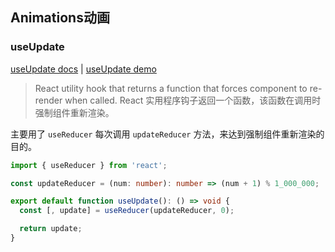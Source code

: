 ## Animations动画

### useUpdate

[useUpdate docs](https://link.juejin.cn?target=https%3A%2F%2Fstreamich.github.io%2Freact-use%2F%3Fpath%3D%2Fstory%2Fanimation-useupdate--docs "https://streamich.github.io/react-use/?path=/story/animation-useupdate--docs") | [useUpdate demo](https://link.juejin.cn?target=https%3A%2F%2Fstreamich.github.io%2Freact-use%2F%3Fpath%3D%2Fstory%2Fanimation-useupdate--demo "https://streamich.github.io/react-use/?path=/story/animation-useupdate--demo")

> React utility hook that returns a function that forces component to re-render when called.
> React 实用程序钩子返回一个函数，该函数在调用时强制组件重新渲染。

主要用了 `useReducer` 每次调用 `updateReducer` 方法，来达到强制组件重新渲染的目的。

```ts
import { useReducer } from 'react';

const updateReducer = (num: number): number => (num + 1) % 1_000_000;

export default function useUpdate(): () => void {
  const [, update] = useReducer(updateReducer, 0);

  return update;
}

```

